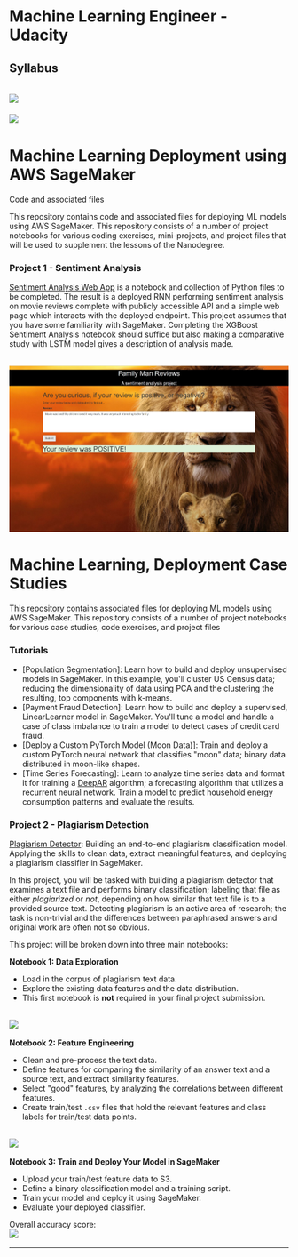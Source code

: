 # Machine Learning Engineer - Udacity

## Syllabus

<br>
<img src="https://github.com/rahulmadanraju/Machine-Learning-Engineer-Udacity/blob/master/Images/syl1.JPG" />
<br>


<br>
<img src="https://github.com/rahulmadanraju/Machine-Learning-Engineer-Udacity/blob/master/Images/syl2.JPG" />
<br>


# Machine Learning Deployment using AWS SageMaker

Code and associated files 

This repository contains code and associated files for deploying ML models using AWS SageMaker. This repository consists of a number of project notebooks for various coding exercises, mini-projects, and project files that will be used to supplement the lessons of the Nanodegree.


### Project 1 - Sentiment Analysis

[Sentiment Analysis Web App](https://github.com/rahulmadanraju/Machine-Learning-Engineer-Udacity/tree/master/Sentiment_Analysis_Project)
is a notebook and collection of Python files to be completed. The result is a deployed RNN performing sentiment analysis on movie reviews complete with publicly accessible API and a simple web page which interacts with the deployed endpoint. This project assumes that you have some familiarity with SageMaker. Completing the XGBoost Sentiment Analysis notebook should suffice but also making a comparative study with LSTM model gives a description of analysis made.

<br>
<img src="https://github.com/rahulmadanraju/Machine-Learning-Engineer---Nano-Degree---Udacity-Projects/blob/master/Sentiment_Analysis_Project/reviews.JPG" />
<br>


# Machine Learning, Deployment Case Studies

This repository contains associated files for deploying ML models using AWS SageMaker. This repository consists of a number of project  notebooks for various case studies, code exercises, and project files

### Tutorials

* [Population Segmentation]: Learn how to build and deploy unsupervised models in SageMaker. In this example, you'll cluster US Census data; reducing the dimensionality of data using PCA and the clustering the resulting, top components with k-means.
* [Payment Fraud Detection]: Learn how to build and deploy a supervised, LinearLearner model in SageMaker. You'll tune a model and handle a case of class imbalance to train a model to detect cases of credit card fraud.
* [Deploy a Custom PyTorch Model (Moon Data)]: Train and deploy a custom PyTorch neural network that classifies "moon" data; binary data distributed in moon-like shapes.
* [Time Series Forecasting]: Learn to analyze time series data and format it for training a [DeepAR](https://docs.aws.amazon.com/sagemaker/latest/dg/deepar.html) algorithm; a forecasting algorithm that utilizes a recurrent neural network. Train a model to predict household energy consumption patterns and evaluate the results.

### Project 2 - Plagiarism Detection

[Plagiarism Detector](https://github.com/rahulmadanraju/Machine-Learning-Engineer-Udacity/tree/master/Project_Plagiarism_Detection): Building an end-to-end plagiarism classification model. Applying the skills to clean data, extract meaningful features, and deploying a plagiarism classifier in SageMaker.

In this project, you will be tasked with building a plagiarism detector that examines a text file and performs binary classification; labeling that file as either *plagiarized* or *not*, depending on how similar that text file is to a provided source text. Detecting plagiarism is an active area of research; the task is non-trivial and the differences between paraphrased answers and original work are often not so obvious.

This project will be broken down into three main notebooks:

**Notebook 1: Data Exploration**
* Load in the corpus of plagiarism text data.
* Explore the existing data features and the data distribution.
* This first notebook is **not** required in your final project submission.

<br>
<img src="https://github.com/rahulmadanraju/Machine-Learning-Engineer-Udacity/blob/master/Images/graphpd.JPG" />
<br>

**Notebook 2: Feature Engineering**

* Clean and pre-process the text data.
* Define features for comparing the similarity of an answer text and a source text, and extract similarity features.
* Select "good" features, by analyzing the correlations between different features.
* Create train/test `.csv` files that hold the relevant features and class labels for train/test data points.

<br>
<img src="https://github.com/rahulmadanraju/Machine-Learning-Engineer-Udacity/blob/master/Images/pddata.JPG" />
<br>

**Notebook 3: Train and Deploy Your Model in SageMaker**

* Upload your train/test feature data to S3.
* Define a binary classification model and a training script.
* Train your model and deploy it using SageMaker.
* Evaluate your deployed classifier.

 Overall accuracy score:
<br>
<img src="https://github.com/rahulmadanraju/Machine-Learning-Engineer-Udacity/blob/master/Images/pd.JPG" />
<br>

---

